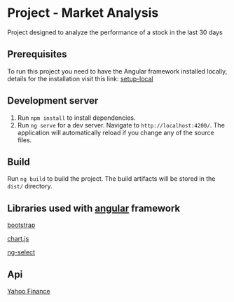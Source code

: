 # Project - Market Analysis

Project designed to analyze the performance of a stock in the last 30 days

## Prerequisites

To run this project you need to have the Angular framework installed locally, details for the installation visit this link: [setup-local](https://angular.io/guide/setup-local)

## Development server

1. Run `npm install` to install dependencies.
2. Run `ng serve` for a dev server. Navigate to `http://localhost:4200/`. The application will automatically reload if you
change any of the source files.

## Build

Run `ng build` to build the project. The build artifacts will be stored in the `dist/` directory.

## Libraries used with [angular](https://angular.io/) framework

[bootstrap](https://getbootstrap.com/)

[chart.js](https://www.chartjs.org/)

[ng-select](https://github.com/ng-select/ng-select)

## Api

[Yahoo Finance](https://finance.yahoo.com/)
